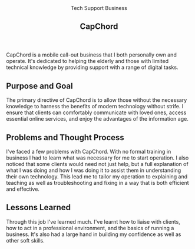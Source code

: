<head>
  <title>CapChord | Vale.Rocks</title>
  <meta property="og:title" content="CapChord"/>
  <meta property="article:section" content="Portfolio" />
</head>

<article>
<header>
	 Tech Support Business
	<h1>
		CapChord
	</h1>
</header>

<div class="readable-width">

CapChord is a mobile call-out business that I both personally own and operate. It's dedicated to helping the elderly and those with limited technical knowledge by providing support with a range of digital tasks.

## Purpose and Goal
The primary directive of CapChord is to allow those without the necessary knowledge to harness the benefits of modern technology without strife. I ensure that clients can comfortably communicate with loved ones, access essential online services, and enjoy the advantages of the information age.

## Problems and Thought Process
I've faced a few problems with CapChord. With no formal training in business I had to learn what was necessary for me to start operation. I also noticed that some clients would need not just help, but a full explanation of what I was doing and how I was doing it to assist them in understanding their own technology. This lead me to tailor my operation to explaining and teaching as well as troubleshooting and fixing in a way that is both efficient and effective.

## Lessons Learned
Through this job I've learned much. I've learnt how to liaise with clients, how to act in a professional environment, and the basics of running a business. It's also had a large hand in building my confidence as well as other soft skills.

</div>
</article>
